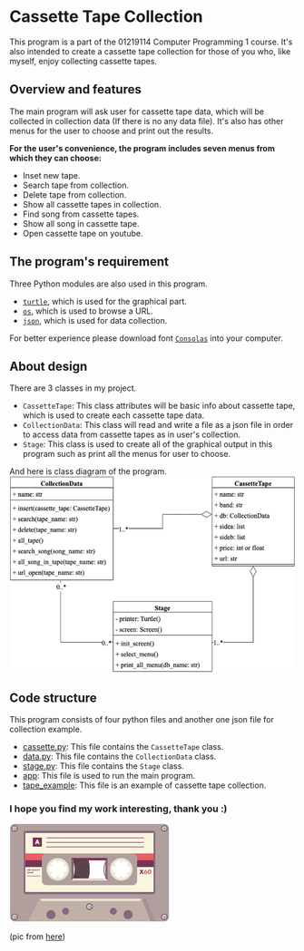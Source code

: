 # Cassette Tape Collection
This program is a part of the 01219114 Computer Programming 1 course. It's also 
intended to create a cassette tape collection for those of you who, like myself, 
enjoy collecting cassette tapes. 

## Overview and features
   The main program will ask user for cassette tape data, which will be collected in collection data (If there is no any data file).
It's also has other menus for the user to choose and print out the results.

**For the user's convenience, the program includes seven menus from which they can choose:**
* Inset new tape.
* Search tape from collection.
* Delete tape from collection.
* Show all cassette tapes in collection.
* Find song from cassette tapes.
* Show all song in cassette tape.
* Open cassette tape on youtube.

## The program's requirement

Three Python modules are also used in this program. 
* [`turtle`](https://docs.python.org/3/library/turtle.html), which is used for the graphical part.
* [`os`](https://docs.python.org/3/library/os.html?highlight=os#module-os), which is used to browse a URL.
* [`json`](https://docs.python.org/3/library/json.html?highlight=json#module-json), which is used for data collection.

For better experience please download font [`Consolas`](Consolas.ttf) into your computer.

## About design
There are 3 classes in my project.
* `CassetteTape`: This class attributes will be basic info about cassette tape, which is used to create each
   cassette tape data.
* `CollectionData`: This class will read and write a file as a json file in order to access data from cassette tapes as in user's collection.
* `Stage`: This class is used to create all of the graphical output in this program such as print all the menus for user to choose.

And here is class diagram of the program.
![class_diagram](diagram.png)
## Code structure

This program consists of four python files and another one json file for collection example.

* [cassette.py](cassette.py): This file contains the `CassetteTape` class.
* [data.py](data.py): This file contains the `CollectionData` class.
* [stage.py](stage.py): This file contains the `Stage` class.
* [app](app.py): This file is used to run the main program.
* [tape_example](tape_example.json): This file is an example of cassette tape collection.

### I hope you find my work interesting, thank you :)

![screen](tape.gif)

(pic from [here](https://images.app.goo.gl/NsaGK3WighNjwq2i8))
